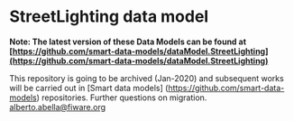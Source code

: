 # StreetLighting data model

**Note: The latest version of these Data Models can be found at
[https://github.com/smart-data-models/dataModel.StreetLighting](https://github.com/smart-data-models/dataModel.StreetLighting)**

This repository is going to be archived (Jan-2020) and subsequent works will be carried out in [Smart data models] (https://github.com/smart-data-models) repositories. Further questions on migration. alberto.abella@fiware.org
